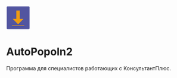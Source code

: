![](https://github.com/ap-exe/AutoPopoln2/raw/master/images/icon64.png)
# AutoPopoln2
Программа для специалистов работающих с КонсультантПлюс.
